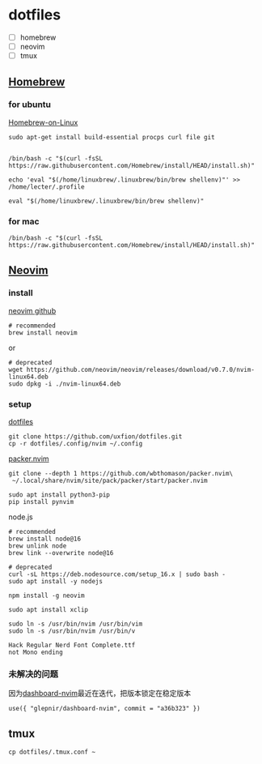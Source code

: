 # dotfiles

- [ ] homebrew
- [ ] neovim
- [ ] tmux

## [Homebrew](https://brew.sh)

### for ubuntu

[Homebrew-on-Linux](https://docs.brew.sh/Homebrew-on-Linux)

```
sudo apt-get install build-essential procps curl file git


/bin/bash -c "$(curl -fsSL https://raw.githubusercontent.com/Homebrew/install/HEAD/install.sh)"

echo 'eval "$(/home/linuxbrew/.linuxbrew/bin/brew shellenv)"' >> /home/lecter/.profile

eval "$(/home/linuxbrew/.linuxbrew/bin/brew shellenv)"
```

### for mac

```
/bin/bash -c "$(curl -fsSL https://raw.githubusercontent.com/Homebrew/install/HEAD/install.sh)"
```

## [Neovim](https://neovim.io)

### install

[neovim github](https://github.com/neovim/neovim)

```
# recommended
brew install neovim
```

or

```
# deprecated
wget https://github.com/neovim/neovim/releases/download/v0.7.0/nvim-linux64.deb
sudo dpkg -i ./nvim-linux64.deb
```

### setup

[dotfiles](https://github.com/uxfion/dotfiles)

```
git clone https://github.com/uxfion/dotfiles.git
cp -r dotfiles/.config/nvim ~/.config
```

[packer.nvim](https://github.com/wbthomason/packer.nvim)

```
git clone --depth 1 https://github.com/wbthomason/packer.nvim\
 ~/.local/share/nvim/site/pack/packer/start/packer.nvim
```

```
sudo apt install python3-pip
pip install pynvim
```

node.js

```
# recommended
brew install node@16
brew unlink node
brew link --overwrite node@16
```

```
# deprecated
curl -sL https://deb.nodesource.com/setup_16.x | sudo bash -
sudo apt install -y nodejs
```

```
npm install -g neovim
```

```
sudo apt install xclip
```

```
sudo ln -s /usr/bin/nvim /usr/bin/vim
sudo ln -s /usr/bin/nvim /usr/bin/v
```

```
Hack Regular Nerd Font Complete.ttf
not Mono ending
```

### 未解决的问题

因为[dashboard-nvim](https://github.com/glepnir/dashboard-nvim)最近在迭代，把版本锁定在稳定版本

```
use({ "glepnir/dashboard-nvim", commit = "a36b323" })
```

## tmux

```
cp dotfiles/.tmux.conf ~
```

